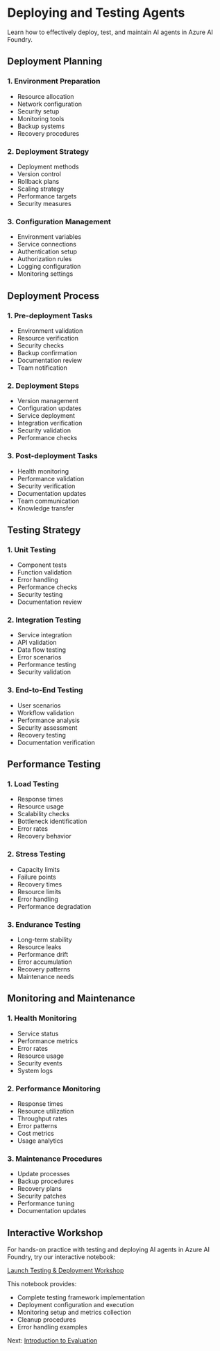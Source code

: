 # Deploying and Testing Agents

Learn how to effectively deploy, test, and maintain AI agents in Azure AI Foundry.

## Deployment Planning

### 1. Environment Preparation
- Resource allocation
- Network configuration
- Security setup
- Monitoring tools
- Backup systems
- Recovery procedures

### 2. Deployment Strategy
- Deployment methods
- Version control
- Rollback plans
- Scaling strategy
- Performance targets
- Security measures

### 3. Configuration Management
- Environment variables
- Service connections
- Authentication setup
- Authorization rules
- Logging configuration
- Monitoring settings

## Deployment Process

### 1. Pre-deployment Tasks
- Environment validation
- Resource verification
- Security checks
- Backup confirmation
- Documentation review
- Team notification

### 2. Deployment Steps
- Version management
- Configuration updates
- Service deployment
- Integration verification
- Security validation
- Performance checks

### 3. Post-deployment Tasks
- Health monitoring
- Performance validation
- Security verification
- Documentation updates
- Team communication
- Knowledge transfer

## Testing Strategy

### 1. Unit Testing
- Component tests
- Function validation
- Error handling
- Performance checks
- Security testing
- Documentation review

### 2. Integration Testing
- Service integration
- API validation
- Data flow testing
- Error scenarios
- Performance testing
- Security validation

### 3. End-to-End Testing
- User scenarios
- Workflow validation
- Performance analysis
- Security assessment
- Recovery testing
- Documentation verification

## Performance Testing

### 1. Load Testing
- Response times
- Resource usage
- Scalability checks
- Bottleneck identification
- Error rates
- Recovery behavior

### 2. Stress Testing
- Capacity limits
- Failure points
- Recovery times
- Resource limits
- Error handling
- Performance degradation

### 3. Endurance Testing
- Long-term stability
- Resource leaks
- Performance drift
- Error accumulation
- Recovery patterns
- Maintenance needs

## Monitoring and Maintenance

### 1. Health Monitoring
- Service status
- Performance metrics
- Error rates
- Resource usage
- Security events
- System logs

### 2. Performance Monitoring
- Response times
- Resource utilization
- Throughput rates
- Error patterns
- Cost metrics
- Usage analytics

### 3. Maintenance Procedures
- Update processes
- Backup procedures
- Recovery plans
- Security patches
- Performance tuning
- Documentation updates

## Interactive Workshop

For hands-on practice with testing and deploying AI agents in Azure AI Foundry, try our interactive notebook:

[Launch Testing & Deployment Workshop](../2-notebooks/3-quality_attributes/2-evaluation.ipynb)

This notebook provides:
- Complete testing framework implementation
- Deployment configuration and execution
- Monitoring setup and metrics collection
- Cleanup procedures
- Error handling examples

Next: [Introduction to Evaluation](../evaluation/intro.md)

